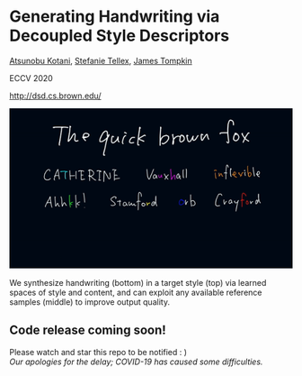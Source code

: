 # Generating Handwriting via Decoupled Style Descriptors

[Atsunobu Kotani](http://www.atsunobukotani.com/research/), [Stefanie Tellex](http://cs.brown.edu/people/stellex/), [James Tompkin](www.jamestompkin.com)

ECCV 2020

http://dsd.cs.brown.edu/

![High-level overview of approach.](sample.gif)

We synthesize handwriting (bottom) in a target style (top) via learned spaces of style and content,
and can exploit any available reference samples (middle) to improve output quality.

## Code release coming soon!
Please watch and star this repo to be notified : )  
*Our apologies for the delay; COVID-19 has caused some difficulties.*
